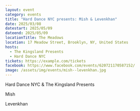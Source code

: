 ```yaml
---
layout: event
category: events
title: "Hard Dance NYC presents: Mish & Levenkhan"
date: 2025/03/08
datestart: 2025/05/09
dateend: 2025/05/09
locationTitle: The Meadows
location: 17 Meadow Street, Brooklyn, NY, United States
hosts:
  - The Kingsland Presents
  - Hard Dance NYC
tickets: https://example.com/tickets
facebook: https://www.facebook.com/events/620721170587152/
image: /assets/img/events/mish--levenkhan.jpg
---
```


Hard Dance NYC & The Kingsland Presents

Mish

Levenkhan

